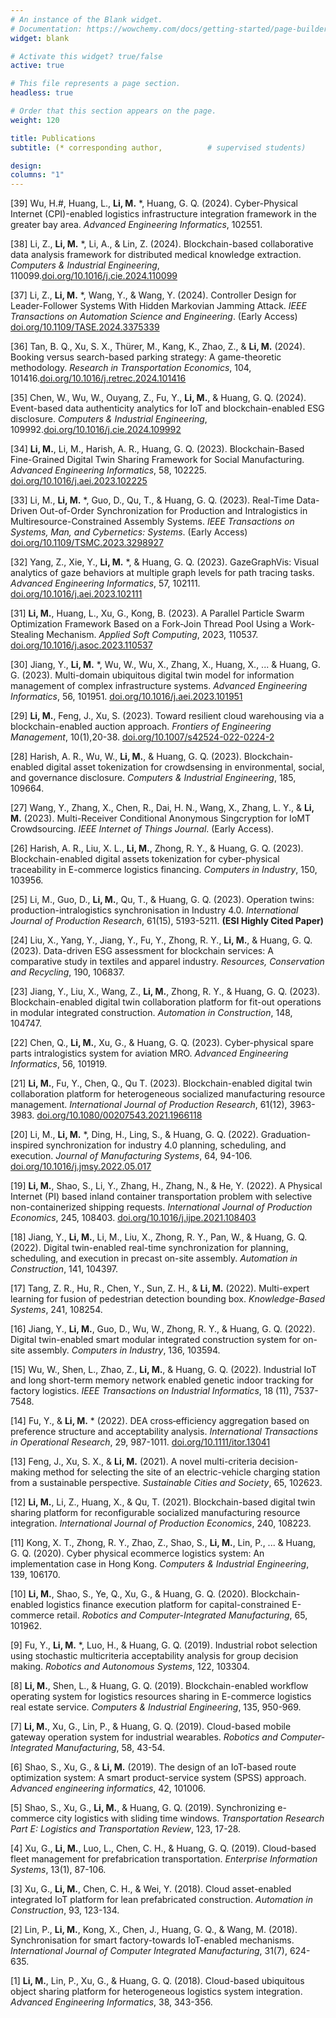 ```yaml
---
# An instance of the Blank widget.
# Documentation: https://wowchemy.com/docs/getting-started/page-builder/
widget: blank

# Activate this widget? true/false
active: true

# This file represents a page section.
headless: true

# Order that this section appears on the page.
weight: 120

title: Publications
subtitle: (* corresponding author,          # supervised students)

design:
columns: "1"
---
```

[39] Wu, H.#, Huang, L., **Li, M.** *, Huang, G. Q. (2024). Cyber-Physical Internet (CPI)-enabled logistics infrastructure integration framework in the greater bay area. *Advanced Engineering Informatics*, 102551. 

[38] Li, Z., **Li, M.** *, Li, A., & Lin, Z. (2024). Blockchain-based collaborative data analysis framework for distributed medical knowledge extraction. *Computers & Industrial Engineering*, 110099.[doi.org/10.1016/j.cie.2024.110099](https://doi.org/10.1016/j.cie.2024.110099)

[37] Li, Z., **Li, M.** *, Wang, Y., & Wang, Y. (2024). Controller Design for Leader-Follower Systems With Hidden Markovian Jamming Attack. *IEEE Transactions on Automation Science and Engineering*. (Early Access) [doi.org/10.1109/TASE.2024.3375339](https://doi.org/10.1109/TASE.2024.3375339)

[36] Tan, B. Q., Xu, S. X., Thürer, M., Kang, K., Zhao, Z., & **Li, M.** (2024). Booking versus search-based parking strategy: A game-theoretic methodology. *Research in Transportation Economics*, 104, 101416.[doi.org/10.1016/j.retrec.2024.101416](https://doi.org/10.1016/j.retrec.2024.101416)

[35] Chen, W., Wu, W., Ouyang, Z., Fu, Y., **Li, M.**, & Huang, G. Q. (2024). Event-based data authenticity analytics for IoT and blockchain-enabled ESG disclosure. *Computers & Industrial Engineering*, 109992.[doi.org/10.1016/j.cie.2024.109992](https://doi.org/10.1016/j.cie.2024.109992)

[34] **Li, M.**, Li, M., Harish, A. R., Huang, G. Q. (2023). Blockchain-Based Fine-Grained Digital Twin Sharing Framework for Social Manufacturing. *Advanced Engineering Informatics*, 58, 102225. [doi.org/10.1016/j.aei.2023.102225](https://doi.org/10.1016/j.aei.2023.102225)

[33] Li, M., **Li, M.** *, Guo, D., Qu, T., & Huang, G. Q. (2023). Real-Time Data-Driven Out-of-Order Synchronization for Production and Intralogistics in Multiresource-Constrained Assembly Systems. *IEEE Transactions on Systems, Man, and Cybernetics: Systems*. (Early Access) [doi.org/10.1109/TSMC.2023.3298927](https://doi.org/10.1109/TSMC.2023.3298927)

[32] Yang, Z., Xie, Y., **Li, M.** *, & Huang, G. Q. (2023). GazeGraphVis: Visual analytics of gaze behaviors at multiple graph levels for path tracing tasks. *Advanced Engineering Informatics*, 57, 102111. [doi.org/10.1016/j.aei.2023.102111](https://doi.org/10.1016/j.aei.2023.102111)

[31] **Li, M.**, Huang, L., Xu, G., Kong, B. (2023). A Parallel Particle Swarm Optimization Framework Based on a Fork-Join Thread Pool Using a Work-Stealing Mechanism. *Applied Soft Computing*, 2023, 110537. [doi.org/10.1016/j.asoc.2023.110537](https://doi.org/10.1016/j.asoc.2023.110537)

[30] Jiang, Y., **Li, M.** *, Wu, W., Wu, X., Zhang, X., Huang, X., ... & Huang, G. G. (2023). Multi-domain ubiquitous digital twin model for information management of complex infrastructure systems. *Advanced Engineering Informatics*, 56, 101951. [doi.org/10.1016/j.aei.2023.101951](https://doi.org/10.1016/j.aei.2023.101951)

[29] **Li, M.**, Feng, J., Xu, S.  (2023). Toward resilient cloud warehousing via a blockchain-enabled auction approach. *Frontiers of Engineering Management*, 10(1),20-38. [doi.org/10.1007/s42524-022-0224-2](https://doi.org/10.1007/s42524-022-0224-2)

[28] Harish, A. R., Wu, W., **Li, M.**, & Huang, G. Q. (2023). Blockchain-enabled digital asset tokenization for crowdsensing in environmental, social, and governance disclosure. *Computers & Industrial Engineering*, 185, 109664.

[27] Wang, Y., Zhang, X., Chen, R., Dai, H. N., Wang, X., Zhang, L. Y., & **Li, M.** (2023). Multi-Receiver Conditional Anonymous Singcryption for IoMT Crowdsourcing. *IEEE Internet of Things Journal*. (Early Access).

[26] Harish, A. R., Liu, X. L., **Li, M.**, Zhong, R. Y., & Huang, G. Q. (2023). Blockchain-enabled digital assets tokenization for cyber-physical traceability in E-commerce logistics financing. *Computers in Industry*, 150, 103956.

[25] Li, M., Guo, D., **Li, M.**, Qu, T., & Huang, G. Q. (2023). Operation twins: production-intralogistics synchronisation in Industry 4.0. *International Journal of Production Research*, 61(15), 5193-5211. **(ESI Highly Cited Paper)**

[24] Liu, X., Yang, Y., Jiang, Y., Fu, Y., Zhong, R. Y., **Li, M.**, & Huang, G. Q. (2023). Data-driven ESG assessment for blockchain services: A comparative study in textiles and apparel industry. *Resources, Conservation and Recycling*, 190, 106837.

[23] Jiang, Y., Liu, X., Wang, Z., **Li, M.**, Zhong, R. Y., & Huang, G. Q. (2023). Blockchain-enabled digital twin collaboration platform for fit-out operations in modular integrated construction. *Automation in Construction*, 148, 104747.

[22] Chen, Q., **Li, M.**, Xu, G., & Huang, G. Q. (2023). Cyber-physical spare parts intralogistics system for aviation MRO. *Advanced Engineering Informatics*, 56, 101919.

[21] **Li, M.**, Fu, Y., Chen, Q., Qu T. (2023). Blockchain-enabled digital twin collaboration platform for heterogeneous socialized manufacturing resource management. *International Journal of Production Research*, 61(12), 3963-3983. [doi.org/10.1080/00207543.2021.1966118](https://doi.org/10.1080/00207543.2021.1966118)

[20] Li, M., **Li, M.** *, Ding, H., Ling, S., & Huang, G. Q. (2022). Graduation-inspired synchronization for industry 4.0 planning, scheduling, and execution. *Journal of Manufacturing Systems*, 64, 94-106. [doi.org/10.1016/j.jmsy.2022.05.017](https://doi.org/10.1016/j.jmsy.2022.05.017)

[19] **Li, M.**, Shao, S., Li, Y., Zhang, H., Zhang, N., & He, Y. (2022). A Physical Internet (PI) based inland container transportation problem with selective non-containerized shipping requests. *International Journal of Production Economics*, 245, 108403. [doi.org/10.1016/j.ijpe.2021.108403](https://doi.org/10.1016/j.ijpe.2021.108403)

[18] Jiang, Y., **Li, M.**, Li, M., Liu, X., Zhong, R. Y., Pan, W., & Huang, G. Q. (2022). Digital twin-enabled real-time synchronization for planning, scheduling, and execution in precast on-site assembly. *Automation in Construction*, 141, 104397.

[17] Tang, Z. R., Hu, R., Chen, Y., Sun, Z. H., & **Li, M.** (2022). Multi-expert learning for fusion of pedestrian detection bounding box. *Knowledge-Based Systems*, 241, 108254.

[16] Jiang, Y., **Li, M.**, Guo, D., Wu, W., Zhong, R. Y., & Huang, G. Q. (2022). Digital twin-enabled smart modular integrated construction system for on-site assembly. *Computers in Industry*, 136, 103594.

[15] Wu, W., Shen, L., Zhao, Z., **Li, M.**, & Huang, G. Q. (2022). Industrial IoT and long short-term memory network enabled genetic indoor tracking for factory logistics. *IEEE Transactions on Industrial Informatics*, 18 (11), 7537-7548.

[14] Fu, Y., & **Li, M.** * (2022). DEA cross‐efficiency aggregation based on preference structure and acceptability analysis. *International Transactions in Operational Research*, 29, 987-1011. [doi.org/10.1111/itor.13041](https://doi.org/10.1111/itor.13041)

[13] Feng, J., Xu, S. X., & **Li, M.** (2021). A novel multi-criteria decision-making method for selecting the site of an electric-vehicle charging station from a sustainable perspective. *Sustainable Cities and Society*, 65, 102623.

[12] **Li, M.**, Li, Z., Huang, X., & Qu, T. (2021). Blockchain-based digital twin sharing platform for reconfigurable socialized manufacturing resource integration. *International Journal of Production Economics*, 240, 108223.

[11] Kong, X. T., Zhong, R. Y., Zhao, Z., Shao, S., **Li, M.**, Lin, P., ... & Huang, G. Q. (2020). Cyber physical ecommerce logistics system: An implementation case in Hong Kong. *Computers & Industrial Engineering*, 139, 106170.

[10] **Li, M.**, Shao, S., Ye, Q., Xu, G., & Huang, G. Q. (2020). Blockchain-enabled logistics finance execution platform for capital-constrained E-commerce retail. *Robotics and Computer-Integrated Manufacturing*, 65, 101962.

[9] Fu, Y., **Li, M.** *, Luo, H., & Huang, G. Q. (2019). Industrial robot selection using stochastic multicriteria acceptability analysis for group decision making. *Robotics and Autonomous Systems*, 122, 103304.

[8] **Li, M.**, Shen, L., & Huang, G. Q. (2019). Blockchain-enabled workflow operating system for logistics resources sharing in E-commerce logistics real estate service. *Computers & Industrial Engineering*, 135, 950-969.

[7] **Li, M.**, Xu, G., Lin, P., & Huang, G. Q. (2019). Cloud-based mobile gateway operation system for industrial wearables. *Robotics and Computer-Integrated Manufacturing*, 58, 43-54.

[6] Shao, S., Xu, G., & **Li, M.** (2019). The design of an IoT-based route optimization system: A smart product-service system (SPSS) approach. *Advanced engineering informatics*, 42, 101006.

[5] Shao, S., Xu, G., **Li, M.**, & Huang, G. Q. (2019). Synchronizing e-commerce city logistics with sliding time windows. *Transportation Research Part E: Logistics and Transportation Review*, 123, 17-28.

[4] Xu, G., **Li, M.**, Luo, L., Chen, C. H., & Huang, G. Q. (2019). Cloud-based fleet management for prefabrication transportation. *Enterprise Information Systems*, 13(1), 87-106.

[3] Xu, G., **Li, M.**, Chen, C. H., & Wei, Y. (2018). Cloud asset-enabled integrated IoT platform for lean prefabricated construction. *Automation in Construction*, 93, 123-134.

[2] Lin, P., **Li, M.**, Kong, X., Chen, J., Huang, G. Q., & Wang, M. (2018). Synchronisation for smart factory-towards IoT-enabled mechanisms. *International Journal of Computer Integrated Manufacturing*, 31(7), 624-635.

[1] **Li, M.**, Lin, P., Xu, G., & Huang, G. Q. (2018). Cloud-based ubiquitous object sharing platform for heterogeneous logistics system integration. *Advanced Engineering Informatics*, 38, 343-356.
